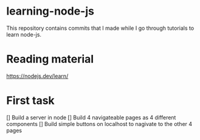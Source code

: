 # learning-node-js
This repository contains commits that I made while I go through tutorials to learn node-js.

# Reading material
https://nodejs.dev/learn/

# First task
[] Build a server in node
[] Build 4 navigateable pages as 4 different components
[] Build simple buttons on localhost to nagivate to the other 4 pages